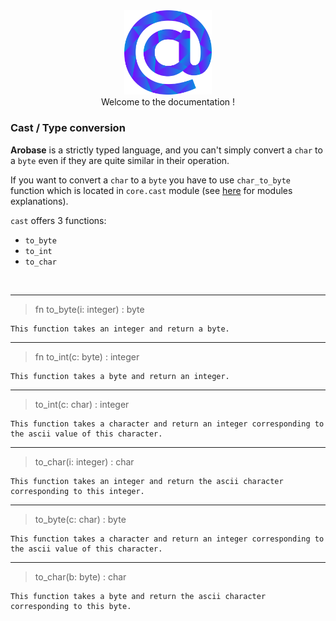 <div align="center">
    <img width="140px" src="../../others/logo.png"/><br/>
    Welcome to the documentation !
</div>


### Cast / Type conversion

**Arobase** is a strictly typed language, and you can't simply convert a `char` to a `byte` even if they are quite similar in their operation.

If you want to convert a `char` to a `byte` you have to use `char_to_byte` function which is located in `core.cast` module (see [here](../basics/module.md) for modules explanations).

`cast` offers 3 functions:

* `to_byte`
* `to_int`
* `to_char`

<br/>

---
> fn to_byte(i: integer) : byte

    This function takes an integer and return a byte.
---
> fn to_int(c: byte) : integer

    This function takes a byte and return an integer.
---
> to_int(c: char) : integer

    This function takes a character and return an integer corresponding to the ascii value of this character.
---
> to_char(i: integer) : char

    This function takes an integer and return the ascii character corresponding to this integer.
---
> to_byte(c: char) : byte

    This function takes a character and return an integer corresponding to the ascii value of this character.
---
> to_char(b: byte) : char

    This function takes a byte and return the ascii character corresponding to this byte.
